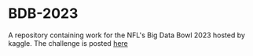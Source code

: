 # BDB-2023
A repository containing work for the NFL's Big Data Bowl 2023 hosted by kaggle.
The challenge is posted [here](https://www.kaggle.com/competitions/nfl-big-data-bowl-2024/overview)
